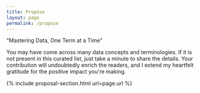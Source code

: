 ```yaml
---
title: Propose
layout: page
permalink: /propose
---
```

<p class="propose-blockquote">"Mastering Data, One Term at a Time"</p>
You may have come across many data concepts and terminologies. If it is not present in this curated list, just take a minute to share the details. Your contribution will undoubtedly enrich the readers, and I extend my heartfelt gratitude for the positive impact you're making.

{% include proposal-section.html url=page.url %}

<!-- <div class="propose-box">
  <a href="https://forms.gle/jSPo8ZCfP8yiZjVK9" target="_blank" class="propose-link">I am proposing...</a>
</div> -->
